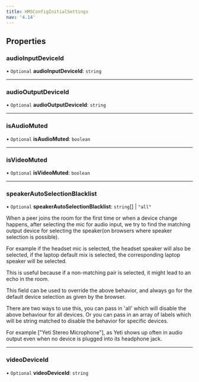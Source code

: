 ```yaml
---
title: HMSConfigInitialSettings
nav: '4.14'
---
```


## Properties

### audioInputDeviceId

• `Optional` **audioInputDeviceId**: `string`

---

### audioOutputDeviceId

• `Optional` **audioOutputDeviceId**: `string`

---

### isAudioMuted

• `Optional` **isAudioMuted**: `boolean`

---

### isVideoMuted

• `Optional` **isVideoMuted**: `boolean`

---

### speakerAutoSelectionBlacklist

• `Optional` **speakerAutoSelectionBlacklist**: `string`[] \| `"all"`

When a peer joins the room for the first time or when a device change happens,
after selecting the mic for audio input, we try to find the matching output device
for selecting the speaker(on browsers where speaker selection is possible).

For example if the headset mic is selected, the headset speaker will also be selected,
if the laptop default mix is selected, the corresponding laptop speaker will be selected.

This is useful because if a non-matching pair is selected, it might lead to an echo in the room.

This field can be used to override the above behavior,
and always go for the default device selection as given by the browser.

There are two ways to use this, you can pass in 'all' which will disable the above behaviour for all devices.
Or you can pass in an array of labels which will be string matched to disable the behavior for specific devices.

For example ["Yeti Stereo Microphone"], as Yeti shows up often in audio output even when no device is plugged into its headphone jack.

---

### videoDeviceId

• `Optional` **videoDeviceId**: `string`
